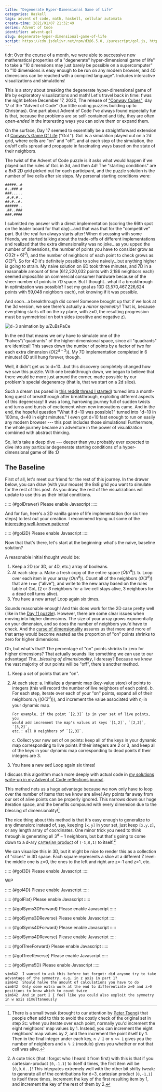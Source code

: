 ```yaml
---
title: "Degenerate Hyper-Dimensional Game of Life"
categories: Haskell
tags: advent of code, math, haskell, cellular automata
create-time: 2021/01/07 21:32:49
series: Advent of Code
identifier: advent-gol
slug: degenerate-hyper-dimensional-game-of-life
script: https://cdn.jsdelivr.net/npm/d3@6.5.0, /purescript/gol.js, https://cdn.jsdelivr.net/npm/d3-simple-slider@1.10.3
---
```


tldr: Over the course of a month, we were able to successive new mathematical
properties of a "degenerate" hyper-dimensional game of life" to take a "10
dimensions may just barely be possible on a supercomputer" to "10 dimensions is
easy enough to be run on any modern browser, and 40 dimensions can be reached
with a compiled language".  Includes interactive visualizations and
simulations!

This is a story about breaking the degenerate hyper-dimensional game of life by
exploratory visualizations and math!  Let's travel back in time: t'was the
night before December 17, 2020, The release of ["Conway Cubes"][puzzle], day 17
of the "Advent of Code" (fun little coding puzzles building up to Christmas).
One part about Advent of Code I've always found especially fun is that, because
the problems are so self-contained and tidy, they are often *open-ended* in the
interesting ways you can solve them or expand them.

[puzzle]: https://adventofcode.com/2020/day/17

On the surface, Day 17 seemed to essentially be a straightforward extension of
[Conway's Game Of Life][life] ("GoL").  GoL is a simulation played out on a 2d
grid, where cells are "on" and "off", and at each step of the simulation, the
on/off cells spread and propagate in fascinating ways based on the state of
their neighbors.

[life]: https://en.wikipedia.org/wiki/Conway%27s_Game_of_Life

The twist of the Advent of Code puzzle is it asks what would happen if we
played out the rules of GoL in 3d, and then 4d!  The "starting conditions" are
a 8x8 2D grid picked out for each participant, and the puzzle solution is the
number of live cells after six steps.  My personal starting conditions were:

```
#####..#
#..###.#
###.....
.#.#.#..
##.#..#.
######..
.##..###
###.####
```

I submitted my answer with a direct implementation (scoring the 66th spot on
the leader board for that day)...and that was that for the "competitive" part.
But the real fun always starts after!  When discussing with some friends, we
started talking about the trade-offs of different implementations and realized
that the extra dimensionality was no joke...as you upped the number of
dimensions, the number of points you have to consider grow as $O((2t+6)^d)$,
and the number of neighbors of each point to check grows as $O(3^d)$.  So for
4D it's definitely possible to solve naively...but anything higher is going to
strain.  My naive solution on 6D took three minutes, and 7D in a reasonable
amount of time (612,220,032 points with 2,186 neighbors each) seemed
*impossible* on commercial consumer hardware because of the sheer number of
points in 7D space.  But I thought...what if a breakthrough in optimization was
possible?  I set my goal as 10D (3,570,467,226,624 points with 59,048 neighbors
each), not knowing if it was possible.

And soon...a breakthrough did come!  Someone brought up that if we look at the
3d version, we see there's actually a *mirror symmetry*!  That is, because
everything starts off on the xy plane, with z=0, the resulting progression must
be symmetrical on both sides (positive and negative z).

![d=3 animation by [u/ZuBsPaCe][]](/img/entries/advent-gol/life3d.gif "d=3 animation u/ZuBsPaCe")

[u/ZuBsPaCe]: https://www.reddit.com/r/adventofcode/comments/kfa3nr/2020_day_17_godot_cubes_i_think_i_went_a_bit_too/

In the end that means we only have to simulate one of the
"halves"/"quadrants" of the higher-dimensional space, since all
"quadrants" are identical!  This saves down the number of points by a factor of
two for each extra dimension ($O(2^{d-2})$).  My 7D implementation completed in
6 minutes!  8D still hung forever, though.

Well, it didn't get us to d=10...but this discovery completely changed how we
saw this puzzle.  With one breakthrough down, we began to believe that there
would be more just around the corner, made possible by our problem's special
degeneracy (that is, that we start on a 2d slice).

Such a dream (as posed in [this reddit thread I started][reddit]) turned
into a month-long quest of breakthrough after breakthrough, exploiting different
aspects of this degeneracy!  It was a long, harrowing journey full of sudden
twists and turns and bursts of excitement when new innovations came.  And in
the end, the hopeful question "What if d=10 was possible?" turned into "d=10 in
100ms, d=40 in eight minutes."  I even got d=10 fast enough to run on easily
any modern browser --- this post includes those simulations!  Furthermore, the
whole journey became an adventure in the power of visualization combined with
abstract thinking.

[reddit]: https://www.reddit.com/r/adventofcode/comments/kfb6zx/day_17_getting_to_t6_at_for_higher_spoilerss/

So, let's take a deep dive --- deeper than you probably ever expected to dive
into any particular degenerate starting conditions of a hyper-dimensional game
of life :D

The Baseline
------------

First of all, let's meet our friend for the rest of this journey.  In the
drawer below, you can draw (with your mouse) the 8x8 grid you want to simulate
for the rest of this post.  As you draw, the rest of the visualizations will
update to use this as their initial conditions.

::::: {#golDrawer}
Please enable Javascript
:::::

And for fun, here's a 2D vanilla game of life implementation (for six time
steps) to test out your creation.  I recommend trying out some of the
[interesting well-known patterns][patterns]!

[patterns]: https://en.wikipedia.org/wiki/Conway%27s_Game_of_Life#Examples_of_patterns

::::: {#gol2D}
Please enable Javascript
:::::

Now that that's there, let's start at the beginning: what's the naive, baseline
solution?

A reasonable initial thought would be:

1.  Keep a 2D (or 3D, or 4D, etc.) array of booleans.
2.  At each step:
    a.  Make a fresh copy of the entire space ($O(n^d)$).
    b.  Loop over each item in your array ($O(n^d)$).  Count all of the
        neighbors ($O(3^d)$) that are `true` ("alive"), and write to the new
        array based on the rules table of GoL (2 or 3 neighbors for a live cell
        stays alive, 3 neighbors for a dead cell turns alive).
4.  You have a new array!  Loop again six times.

Sounds reasonable enough!  And this does work for the 2D case pretty well (like
in the [Day 11 puzzle][day11]).  However, there are some clear issues when
moving into higher dimensions.  The size of your array grows
exponentially on your dimension, and so does the number of neighbors you'd have
to check.  And the [curse of dimensionality][cod] assures us that more and more
of that array would become wasted as the proportion of "on" points shrinks to
zero for higher dimensions.

[day11]: https://adventofcode.com/2020/day/11
[cod]: https://en.wikipedia.org/wiki/Curse_of_dimensionality

Oh, but what's that?  The percentage of "on" points shrinks to zero for higher
dimensions?  That actually sounds like something we can use to our advantage!
The...*blessing of dimensionality*, I daresay?  Because we know the vast
majority of our points will be "off", there's another method.

1.  Keep a *set* of points that are "on".
2.  At each step:
    a.  Initialize a dynamic map (key-value store) of points to integers (this
        will record the number of live neighbors of each point).
    b.  For each step, iterate over each of your "on" points, expand all of
        their neighbors $n_i$ ($(O(3^d))$), and increment the value associated
        with $n_i$ in your dynamic map.

        For example, if the point `[2,3]` is in your set of live points, you
        would add increment the map's values at keys `[1,2]`, `[2,2]`, `[3,2]`,
        etc.: all 8 neighbors of `[2,3]`.
    c.  Collect your new set of on points: keep all of the keys in your dynamic
        map corresponding to live points if their integers are 2 or 3, and keep
        all of the keys in your dynamic map corresponding to dead points if
        their integers are 3.
4.  You have a new set!  Loop again six times!

I discuss this algorithm much more deeply with actual code in [my solutions
write-up in my Advent of Code reflections journal][basic].

[basic]: https://github.com/mstksg/advent-of-code-2020/blob/master/reflections-out/day17.md

This method nets us a huge advantage because we now only have to loop over the
number of items that we know are alive!  Any points far away from our set of
alive points can be properly ignored.  This narrows down our huge iteration
space, and the benefits compound with every dimension due to the blessing of
dimensionality![^bittweak]

[^bittweak]: There is a small tweak (brought to our attention by [Peter Tseng][bitshift])
that people often add to this to avoid the costly check of the original set in
step 2c: when you iterate over each point, normally you'd increment the eight
neighbors' map values by 1.  Instead, you can increment the eight neighbors'
map values by *2*, and then increment the point itself by 1.  Then in the final
integer under each key, `n / 2` or `n >> 1` gives you the number of neighbors and `n % 2`
(modulo) gives you whether or not that cell was alive.

[bitshift]: https://www.reddit.com/r/adventofcode/comments/kfb6zx/day_17_getting_to_t6_at_for_higher_spoilerss/ghmllf8

The nice thing about this method is that it's easy enough to generalize to any
dimension: instead of, say, keeping `[x,y]` in your set, just keep `[x,y,z]`,
or any length array of coordinates.  One minor trick you need to think through
is generating all $3^d-1$ neighbors, but but that's going to come down to a
d-ary [cartesian product][cross] of `[-1,0,1]` to itself.[^crosstrick]

[^crosstrick]: A cute trick (that I forgot who I heard it from first) with this
is that if you cartesian-product `[0,-1,1]` to itself d times, the first item
will be `[0,0,0..]`!  This integrates extremely well with the other bit shifty
tweak: to generate all of the contributions for d=3, cartesian product
`[0,-1,1]` to itself three times, increment the key of the first resulting item
by 1, and increment the key of the rest of them by 2.

[cross]: https://observablehq.com/@d3/d3-cross

We can visualize this in 3D, but it might be nice to render this as a
collection of "slices" in 3D space.  Each square represents a slice at a
different Z level: the middle one is z=0, the ones to the left and right are
z=-1 and z=1, etc.

::::: {#gol3D}
Please enable Javascript
:::::

WIP

::::: {#gol4D}
Please enable Javascript
:::::

::::: {#golFlat}
Please enable Javascript
:::::

::::: {#golSyms3DForward}
Please enable Javascript
:::::

::::: {#golSyms3DReverse}
Please enable Javascript
:::::

::::: {#golSyms4DForward}
Please enable Javascript
:::::

::::: {#golSyms4DReverse}
Please enable Javascript
:::::

::::: {#golTreeForward}
Please enable Javascript
:::::

::::: {#golTreeReverse}
Please enable Javascript
:::::

::::: {#golSyms5D}
Please enable Javascript
:::::

```
sim642  I wanted to ask this before but forgot: did anyone try to take advantage of the symmetry, e.g. in z axis in part 1?
sim642  Should halve the amount of calculations you have to do
sim642  Only some extra work at the end to differentiate z=0 and z>0 positions to know which to count twice
sim642  And in part 2 I feel like you could also exploit the symmetry in w axis simultaneously
```
